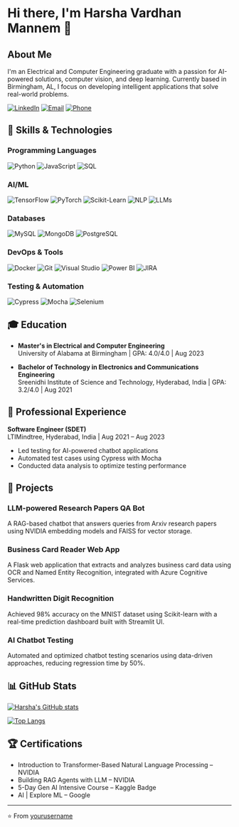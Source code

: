 # Hi there, I'm Harsha Vardhan Mannem 👋

## About Me
I'm an Electrical and Computer Engineering graduate with a passion for AI-powered solutions, computer vision, and deep learning. Currently based in Birmingham, AL, I focus on developing intelligent applications that solve real-world problems.

[![LinkedIn](https://img.shields.io/badge/LinkedIn-0077B5?style=for-the-badge&logo=linkedin&logoColor=white)](https://www.linkedin.com/in/yourprofile/)
[![Email](https://img.shields.io/badge/Email-D14836?style=for-the-badge&logo=gmail&logoColor=white)](mailto:harshavardhanmannem9347@gmail.com)
[![Phone](https://img.shields.io/badge/Phone-27AE60?style=for-the-badge&logo=phone&logoColor=white)](tel:+12059949871)

## 🚀 Skills & Technologies

### Programming Languages
![Python](https://img.shields.io/badge/Python-3776AB?style=for-the-badge&logo=python&logoColor=white)
![JavaScript](https://img.shields.io/badge/JavaScript-F7DF1E?style=for-the-badge&logo=javascript&logoColor=black)
![SQL](https://img.shields.io/badge/SQL-4479A1?style=for-the-badge&logo=mysql&logoColor=white)

### AI/ML
![TensorFlow](https://img.shields.io/badge/TensorFlow-FF6F00?style=for-the-badge&logo=tensorflow&logoColor=white)
![PyTorch](https://img.shields.io/badge/PyTorch-EE4C2C?style=for-the-badge&logo=pytorch&logoColor=white)
![Scikit-Learn](https://img.shields.io/badge/Scikit_Learn-F7931E?style=for-the-badge&logo=scikit-learn&logoColor=white)
![NLP](https://img.shields.io/badge/NLP-4285F4?style=for-the-badge&logo=nlp&logoColor=white)
![LLMs](https://img.shields.io/badge/LLMs-FF0000?style=for-the-badge&logo=openai&logoColor=white)

### Databases
![MySQL](https://img.shields.io/badge/MySQL-4479A1?style=for-the-badge&logo=mysql&logoColor=white)
![MongoDB](https://img.shields.io/badge/MongoDB-47A248?style=for-the-badge&logo=mongodb&logoColor=white)
![PostgreSQL](https://img.shields.io/badge/PostgreSQL-316192?style=for-the-badge&logo=postgresql&logoColor=white)

### DevOps & Tools
![Docker](https://img.shields.io/badge/Docker-2496ED?style=for-the-badge&logo=docker&logoColor=white)
![Git](https://img.shields.io/badge/Git-F05032?style=for-the-badge&logo=git&logoColor=white)
![Visual Studio](https://img.shields.io/badge/Visual_Studio-5C2D91?style=for-the-badge&logo=visual-studio&logoColor=white)
![Power BI](https://img.shields.io/badge/Power_BI-F2C811?style=for-the-badge&logo=power-bi&logoColor=black)
![JIRA](https://img.shields.io/badge/JIRA-0052CC?style=for-the-badge&logo=jira&logoColor=white)

### Testing & Automation
![Cypress](https://img.shields.io/badge/Cypress-17202C?style=for-the-badge&logo=cypress&logoColor=white)
![Mocha](https://img.shields.io/badge/Mocha-8D6748?style=for-the-badge&logo=mocha&logoColor=white)
![Selenium](https://img.shields.io/badge/Selenium-43B02A?style=for-the-badge&logo=selenium&logoColor=white)

## 🎓 Education
- **Master's in Electrical and Computer Engineering**  
  University of Alabama at Birmingham | GPA: 4.0/4.0 | Aug 2023

- **Bachelor of Technology in Electronics and Communications Engineering**  
  Sreenidhi Institute of Science and Technology, Hyderabad, India | GPA: 3.2/4.0 | Aug 2021

## 💼 Professional Experience
**Software Engineer (SDET)**  
LTIMindtree, Hyderabad, India | Aug 2021 – Aug 2023
- Led testing for AI-powered chatbot applications
- Automated test cases using Cypress with Mocha
- Conducted data analysis to optimize testing performance

## 🧠 Projects

### LLM-powered Research Papers QA Bot
A RAG-based chatbot that answers queries from Arxiv research papers using NVIDIA embedding models and FAISS for vector storage.

### Business Card Reader Web App
A Flask web application that extracts and analyzes business card data using OCR and Named Entity Recognition, integrated with Azure Cognitive Services.

### Handwritten Digit Recognition
Achieved 98% accuracy on the MNIST dataset using Scikit-learn with a real-time prediction dashboard built with Streamlit UI.

### AI Chatbot Testing
Automated and optimized chatbot testing scenarios using data-driven approaches, reducing regression time by 50%.

## 📊 GitHub Stats

[![Harsha's GitHub stats](https://github-readme-stats.vercel.app/api?username=yourusername&show_icons=true&theme=radical)](https://github.com/anuraghazra/github-readme-stats)

[![Top Langs](https://github-readme-stats.vercel.app/api/top-langs/?username=yourusername&layout=compact&theme=radical)](https://github.com/anuraghazra/github-readme-stats)

## 🏆 Certifications
- Introduction to Transformer-Based Natural Language Processing – NVIDIA
- Building RAG Agents with LLM – NVIDIA
- 5-Day Gen AI Intensive Course – Kaggle Badge
- AI | Explore ML – Google

---
⭐️ From [yourusername](https://github.com/yourusername)
